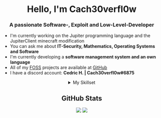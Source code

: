 <div align="center">
	<h1>Hello, I'm Cach30verfl0w</h1>
	<h3>A passionate Software-, Exploit and Low-Level-Developer</h3>
</div>

- I'm currently working on the Jupiter programming language and the JupiterClient minecraft modification
- You can ask me about **IT-Security, Mathematics, Operating Systems and Software**
- I'm currently developing a **software management system and an own language**
- All of my [FOSS](https://en.wikipedia.org/wiki/Free_and_open-source_software) projects are available at [GitHub](https://github.com/Cach30verfl0w)
- I have a discord account:  **Cedric H. | Cach30verfl0w#6875**

<details align="center">
<summary>My Skillset</summary>

<div>
	<div align="center">
		<h2>Knowledge Base</h2>
	</div>
	<div align="center">
		<h3>Languages</h3>
		<a href="https://www.java.com/">
			<img src="https://img.shields.io/badge/java-007396.svg?style=for-the-badge&logo=java&logoColor=white" />
		<a/>
		<a href="https://kotlinlang.org/">
			<img src="https://img.shields.io/badge/kotlin-800080.svg?style=for-the-badge&logo=kotlin&logoColor=white" />
		<a/>
		<a href="https://www.w3.org/html/">
			<img src="https://img.shields.io/badge/html-ff8c00.svg?style=for-the-badge&logo=html5&logoColor=white" />
		<a/>
		<a href="https://developer.mozilla.org/en-US/docs/Web/JavaScript/">
			<img src="https://img.shields.io/badge/Javascript-F7DF1E.svg?style=for-the-badge&logo=javascript&logoColor=black" />
		<a/>
		<a href="https://www.python.org/">
			<img src="https://img.shields.io/badge/Python-3776AB.svg?style=for-the-badge&logo=python&logoColor=white" />
		<a/>
		<a href="https://en.wikipedia.org/wiki/Assembly_language/">
			<img src="https://img.shields.io/badge/assembly-696969.svg?style=for-the-badge&logo=assembly&logoColor=white" />
		<a/>
		<a href="https://de.wikipedia.org/wiki/C_(Programmiersprache)">
			<img src="https://img.shields.io/badge/C/C++-9932cc.svg?style=for-the-badge&logo=C&logoColor=white" />
		<a/>
		<a href="https://rust-lang.org">
			<img src="https://img.shields.io/badge/rust-8B4513.svg?style=for-the-badge&logo=rust&logoColor=white" />
		<a/>
	</div>
	<div align="center">
	<h3>Databases</h3>
		<a href="https://redis.io" target="_blank"> 
		    <img src="https://img.shields.io/badge/redis-DC382D.svg?style=for-the-badge&logo=redis&logoColor=white" />
	  </a>
	  <a href="https://www.mongodb.com/" target="_blank"> 
		  <img src="https://img.shields.io/badge/mongodb-47A248.svg?style=for-the-badge&logo=mongodb&logoColor=white"/> 
	  </a>
	  <a href="https://mariadb.org/" target="_blank"> 
		  <img src="https://img.shields.io/badge/mariadb-4169E1.svg?style=for-the-badge&logo=mariadb&logoColor=white"/> 
	  </a>
	</div>
	<div align="center">
		<h3>Backend</h3>
		<a href="https://www.docker.com/">
			<img src="https://img.shields.io/badge/docker-1e90ff.svg?style=for-the-badge&logo=docker&logoColor=white" />
		<a/>
		<a href="https://www.nginx.com/">
			<img src="https://img.shields.io/badge/nginx-008000.svg?style=for-the-badge&logo=nginx&logoColor=white" />
		<a/>
		<a href="https://nodejs.org/">
			<img src="https://img.shields.io/badge/Node.JS-339933.svg?style=for-the-badge&logo=node.js&logoColor=white" />'
		<a>
		<a href="https://spring.io/projects/spring-boot/">
			<img src="https://img.shields.io/badge/spring%20boot-6b8e23.svg?style=for-the-badge&logo=spring&logoColor=white" />
		</a>
	</div>
	<div align="center">
		<h3>DevOps & Version Control</h3>
		<a href="https://git-scm.com/">
			<img src="https://img.shields.io/badge/git-F05032.svg?style=for-the-badge&logo=git&logoColor=white" />
		</a>
		<a href="https://github.com/">
			<img src="https://img.shields.io/badge/github-181717.svg?style=for-the-badge&logo=github&logoColor=white" />
		</a>
		<a href="https://about.gitlab.com/">
			<img src="https://img.shields.io/badge/gitlab-181717.svg?style=for-the-badge&logo=gitlab&logoColor=white" />
		</a>
	</div>
	<div align="center">
		<h3>IDEs, Tools & Platforms</h3>
		<a href="https://code.visualstudio.com/">
			<img src="https://img.shields.io/badge/vscode-007ACC.svg?style=for-the-badge&logo=visualstudiocode&logoColor=white" />
		</a>
		<a href="https://visualstudio.com/">
			<img src="https://img.shields.io/badge/VisualStudio-4000BF.svg?style=for-the-badge&logo=VisualStudio&logoColor=white" />
		</a>
		<a href="https://postman.com/">
			<img src="https://img.shields.io/badge/postman-FF6C37.svg?style=for-the-badge&logo=postman&logoColor=white" />
		</a>
		<a href="https://www.jetbrains.com/">
			<img src="https://img.shields.io/badge/jetbrains-000000.svg?style=for-the-badge&logo=jetbrains&logoColor=white" />
		</a>
	</div>
</div>
</details>

<div align="center">
	<h2>GitHub Stats</h2>
	<img src="https://github-readme-stats.vercel.app/api?username=cach30verfl0w&show_icons=true&theme=tokyonight&hide_border=true&locale=en" />
	<img src="https://github-readme-streak-stats.herokuapp.com/?user=cach30verfl0w&theme=material-palenight" />
</div>


